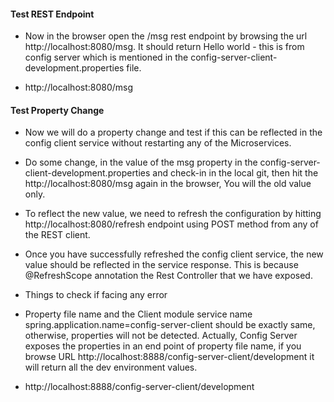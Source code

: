 
#### Test REST Endpoint

* Now in the browser open the /msg rest endpoint by browsing the url http://localhost:8080/msg. It should return Hello world - this is from config server which is mentioned in the config-server-client-development.properties file.

* http://localhost:8080/msg   


#### Test Property Change
* Now we will do a property change and test if this can be reflected in the config client service without restarting any of the Microservices.
* Do some change, in the value of the msg property in the config-server-client-development.properties and check-in in the local git, then hit the http://localhost:8080/msg again in the browser, You will the old value only.

* To reflect the new value, we need to refresh the configuration by hitting http://localhost:8080/refresh endpoint using POST method from any of the REST client.

* Once you have successfully refreshed the config client service, the new value should be reflected in the service response. This is because @RefreshScope annotation the Rest Controller that we have exposed.

* Things to check if facing any error

* Property file name and the Client module service name spring.application.name=config-server-client should be exactly same, otherwise, properties will not be detected. Actually, Config Server exposes the properties in an end point of property file name, if you browse URL http://localhost:8888/config-server-client/development it will return all the dev environment values.

* http://localhost:8888/config-server-client/development